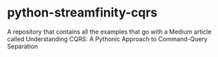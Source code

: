 # python-streamfinity-cqrs
A repository that contains all the examples that go with a Medium article called Understanding CQRS: A Pythonic Approach to Command-Query Separation
